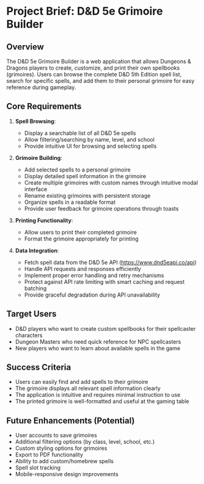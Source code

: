 # Project Brief: D&D 5e Grimoire Builder

## Overview

The D&D 5e Grimoire Builder is a web application that allows Dungeons & Dragons players to create, customize, and print their own spellbooks (grimoires). Users can browse the complete D&D 5th Edition spell list, search for specific spells, and add them to their personal grimoire for easy reference during gameplay.

## Core Requirements

1. **Spell Browsing**:

   - Display a searchable list of all D&D 5e spells
   - Allow filtering/searching by name, level, and school
   - Provide intuitive UI for browsing and selecting spells

2. **Grimoire Building**:

   - Add selected spells to a personal grimoire
   - Display detailed spell information in the grimoire
   - Create multiple grimoires with custom names through intuitive modal interface
   - Rename existing grimoires with persistent storage
   - Organize spells in a readable format
   - Provide user feedback for grimoire operations through toasts

3. **Printing Functionality**:

   - Allow users to print their completed grimoire
   - Format the grimoire appropriately for printing

4. **Data Integration**:
   - Fetch spell data from the D&D 5e API (https://www.dnd5eapi.co/api)
   - Handle API requests and responses efficiently
   - Implement proper error handling and retry mechanisms
   - Protect against API rate limiting with smart caching and request batching
   - Provide graceful degradation during API unavailability

## Target Users

- D&D players who want to create custom spellbooks for their spellcaster characters
- Dungeon Masters who need quick reference for NPC spellcasters
- New players who want to learn about available spells in the game

## Success Criteria

- Users can easily find and add spells to their grimoire
- The grimoire displays all relevant spell information clearly
- The application is intuitive and requires minimal instruction to use
- The printed grimoire is well-formatted and useful at the gaming table

## Future Enhancements (Potential)

- User accounts to save grimoires
- Additional filtering options (by class, level, school, etc.)
- Custom styling options for grimoires
- Export to PDF functionality
- Ability to add custom/homebrew spells
- Spell slot tracking
- Mobile-responsive design improvements
